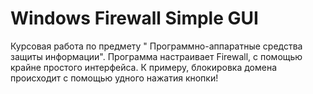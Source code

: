 # Windows Firewall Simple GUI
 Курсовая работа по предмету "	 Программно-аппаратные средства защиты информации".  Программа настраивает Firewall, с помощью крайне простого интерфейса.  К примеру, блокировка домена происходит с помощью удного нажатия кнопки!
